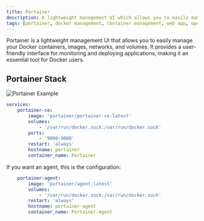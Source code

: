 ```yaml
---
title: Portainer
description: A lightweight management UI which allows you to easily manage your Docker containers, images, networks and volumes.
tags: [portainer, docker management, container management, web app, open source, productivity, self-hosted, monitoring, deployment]
---
```


Portainer is a lightweight management UI that allows you to easily manage your Docker containers, images, networks, and volumes. It provides a user-friendly interface for monitoring and deploying applications, making it an essential tool for Docker users.

## Portainer Stack

![Portainer Example](../images/portainer_example.png)

```yaml
services:
    portainer-ce:
        image: 'portainer/portainer-ce:latest'
        volumes:
            - '/var/run/docker.sock:/var/run/docker.sock'
        ports:
            - '9000:9000'
        restart: 'always'
        hostname: portainer
        container_name: Portainer
```

If you want an agent, this is the configuration:

```yaml
    portainer-agent:
        image: 'portainer/agent:latest'
        volumes:
            - '/var/run/docker.sock:/var/run/docker.sock'
        restart: 'always'
        hostname: portainer-agent
        container_name: Portainer-Agent
```
